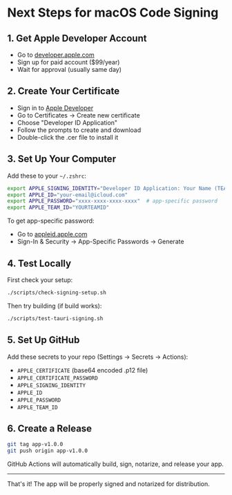 # Next Steps for macOS Code Signing

## 1. Get Apple Developer Account
- Go to [developer.apple.com](https://developer.apple.com)
- Sign up for paid account ($99/year)
- Wait for approval (usually same day)

## 2. Create Your Certificate
- Sign in to [Apple Developer](https://developer.apple.com/account)
- Go to Certificates → Create new certificate
- Choose "Developer ID Application"
- Follow the prompts to create and download
- Double-click the .cer file to install it

## 3. Set Up Your Computer
Add these to your `~/.zshrc`:
```bash
export APPLE_SIGNING_IDENTITY="Developer ID Application: Your Name (TEAMID)"
export APPLE_ID="your-email@icloud.com"
export APPLE_PASSWORD="xxxx-xxxx-xxxx-xxxx"  # app-specific password
export APPLE_TEAM_ID="YOURTEAMID"
```

To get app-specific password:
- Go to [appleid.apple.com](https://appleid.apple.com)
- Sign-In & Security → App-Specific Passwords → Generate

## 4. Test Locally
First check your setup:
```bash
./scripts/check-signing-setup.sh
```

Then try building (if build works):
```bash
./scripts/test-tauri-signing.sh
```

## 5. Set Up GitHub
Add these secrets to your repo (Settings → Secrets → Actions):
- `APPLE_CERTIFICATE` (base64 encoded .p12 file)
- `APPLE_CERTIFICATE_PASSWORD` 
- `APPLE_SIGNING_IDENTITY`
- `APPLE_ID`
- `APPLE_PASSWORD`
- `APPLE_TEAM_ID`

## 6. Create a Release
```bash
git tag app-v1.0.0
git push origin app-v1.0.0
```

GitHub Actions will automatically build, sign, notarize, and release your app.

---

That's it! The app will be properly signed and notarized for distribution.